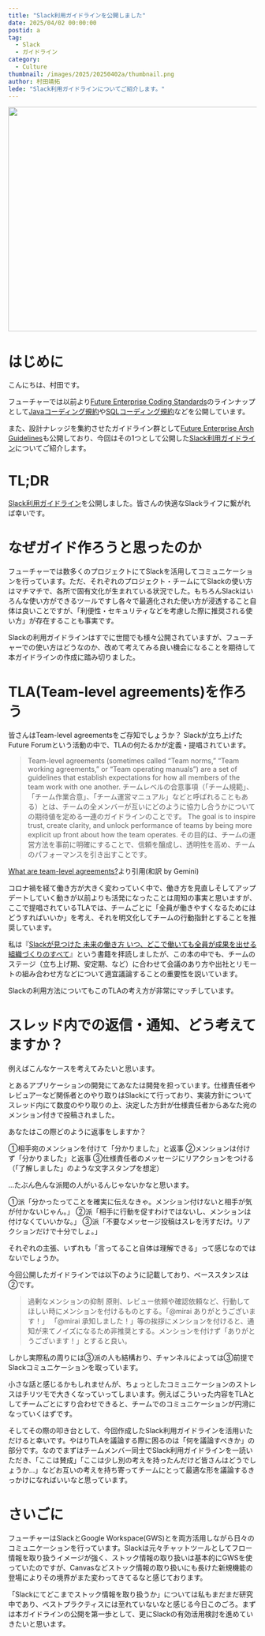 ```yaml
---
title: "Slack利用ガイドラインを公開しました"
date: 2025/04/02 00:00:00
postid: a
tag:
  - Slack
  - ガイドライン
category:
  - Culture
thumbnail: /images/2025/20250402a/thumbnail.png
author: 村田靖拓
lede: "Slack利用ガイドラインについてご紹介します。"
---
```


<a href="https://future-architect.github.io/arch-guidelines/documents/forSlack/slack_usage_guidelines.html"><img src="/images/2025/20250402a/top.png" alt="" width="800" height="455"></a>

# はじめに

こんにちは、村田です。

フューチャーでは以前より[Future Enterprise Coding Standards](/coding-standards/)のラインナップとして[Javaコーディング規約](/coding-standards/documents/forJava/)や[SQLコーディング規約](/coding-standards/documents/forSQL/)などを公開しています。

また、設計ナレッジを集約させたガイドライン群として[Future Enterprise Arch Guidelines](/arch-guidelines/)も公開しており、今回はその1つとして公開した[Slack利用ガイドライン](/documents/forSlack/slack_usage_guidelines.html)についてご紹介します。

# TL;DR

[Slack利用ガイドライン](https://future-architect.github.io/arch-guidelines/documents/forSlack/slack_usage_guidelines.html)を公開しました。皆さんの快適なSlackライフに繋がれば幸いです。

# なぜガイド作ろうと思ったのか

フューチャーでは数多くのプロジェクトにてSlackを活用してコミュニケーションを行っています。ただ、それぞれのプロジェクト・チームにてSlackの使い方はマチマチで、各所で固有文化が生まれている状況でした。もちろんSlackはいろんな使い方ができるツールですし各々で最適化された使い方が浸透すること自体は良いことですが、「利便性・セキュリティなどを考慮した際に推奨される使い方」が存在することも事実です。

Slackの利用ガイドラインはすでに世間でも様々公開されていますが、フューチャーでの使い方はどうなのか、改めて考えてみる良い機会になることを期待して本ガイドラインの作成に踏み切りました。

# TLA(Team-level agreements)を作ろう

皆さんはTeam-level agreementsをご存知でしょうか？
Slackが立ち上げたFuture Forumという活動の中で、TLAの何たるかが定義・提唱されています。

> Team-level agreements (sometimes called “Team norms,” “Team working agreements,” or “Team operating manuals”) are a set of guidelines that establish expectations for how all members of the team work with one another.
チームレベルの合意事項（「チーム規範」、「チーム作業合意」、「チーム運営マニュアル」などと呼ばれることもある）とは、チームの全メンバーが互いにどのように協力し合うかについての期待値を定める一連のガイドラインのことです。
>The goal is to inspire trust, create clarity, and unlock performance of teams by being more explicit up front about how the team operates.
その目的は、チームの運営方法を事前に明確にすることで、信頼を醸成し、透明性を高め、チームのパフォーマンスを引き出すことです。

[What are team-level agreements?](https://futureforum.com/2022/06/23/team-level-agreements/)より引用(和訳 by Gemini)

コロナ禍を経て働き方が大きく変わっていく中で、働き方を見直しそしてアップデートしていく動きが以前よりも活発になったことは周知の事実と思いますが、ここで提唱されているTLAでは、チームごとに「全員が働きやすくなるためにはどうすればいいか」を考え、それを明文化してチームの行動指針とすることを推奨しています。

私は『[Slackが見つけた 未来の働き方 いつ、どこで働いても全員が成果を出せる組織づくりのすべて](https://www.amazon.co.jp/Slack%E3%81%8C%E8%A6%8B%E3%81%A4%E3%81%91%E3%81%9F-%E6%9C%AA%E6%9D%A5%E3%81%AE%E5%83%8D%E3%81%8D%E6%96%B9-%E3%81%84%E3%81%A4%E3%80%81%E3%81%A9%E3%81%93%E3%81%A7%E5%83%8D%E3%81%84%E3%81%A6%E3%82%82%E5%85%A8%E5%93%A1%E3%81%8C%E6%88%90%E6%9E%9C%E3%82%92%E5%87%BA%E3%81%9B%E3%82%8B%E7%B5%84%E7%B9%94%E3%81%A5%E3%81%8F%E3%82%8A%E3%81%AE%E3%81%99%E3%81%B9%E3%81%A6-%E3%83%96%E3%83%A9%E3%82%A4%E3%82%A2%E3%83%B3%E3%83%BB%E3%82%A8%E3%83%AA%E3%82%AA%E3%83%83%E3%83%88/dp/4798177431)』という書籍を拝読しましたが、この本の中でも、チームのステージ（立ち上げ期、安定期、など）に合わせて会議のあり方や出社とリモートの組み合わせ方などについて適宜議論することの重要性を説いています。

Slackの利用方法についてもこのTLAの考え方が非常にマッチしています。

# スレッド内での返信・通知、どう考えてますか？

例えばこんなケースを考えてみたいと思います。

とあるアプリケーションの開発にてあなたは開発を担っています。仕様責任者やレビュアーなど関係者とのやり取りはSlackにて行っており、実装方針についてスレッド内にて数度のやり取りの上、決定した方針が仕様責任者からあなた宛のメンション付きで投稿されました。

あなたはこの際どのように返事をしますか？

①相手宛のメンションを付けて「分かりました」と返事
②メンションは付けず「分かりました」と返事
③仕様責任者のメッセージにリアクションをつける（「了解しました」のような文字スタンプを想定）

...たぶん色んな派閥の人がいるんじゃないかなと思います。

①派「分かったってことを確実に伝えなきゃ。メンション付けないと相手が気が付かないじゃん。」
②派「相手に行動を促すわけではないし、メンションは付けなくていいかな。」
③派「不要なメッセージ投稿はスレを汚すだけ。リアクションだけで十分でしょ。」

それぞれの主張、いずれも「言ってること自体は理解できる」って感じなのではないでしょうか。

今回公開したガイドラインでは以下のように記載しており、ベーススタンスは②です。

>過剰なメンションの抑制
原則、レビュー依頼や確認依頼など、行動してほしい時にメンションを付けるものとする。「@mirai ありがとうございます！」 「@mirai 承知しました！」等の挨拶にメンションを付けると、通知が来てノイズになるため非推奨とする。メンションを付けず「ありがとうございます！」とすると良い。

しかし実際私の周りには③派の人も結構おり、チャンネルによっては③前提でSlackコミュニケーションを取っています。

小さな話と感じるかもしれませんが、ちょっとしたコミュニケーションのストレスはチリツモで大きくなっていってしまいます。例えばこういった内容をTLAとしてチームごとにすり合わせできると、チームでのコミュニケーションが円滑になっていくはずです。

そしてその際の叩き台として、今回作成したSlack利用ガイドラインを活用いただけると幸いです。やはりTLAを議論する際に困るのは「何を議論すべきか」の部分です。なのでまずはチームメンバー同士でSlack利用ガイドラインを一読いただき、「ここは賛成」「ここは少し別の考えを持ったんだけど皆さんはどうでしょうか...」などお互いの考えを持ち寄ってチームにとって最適な形を議論するきっかけになればいいなと思っています。

# さいごに

フューチャーはSlackとGoogle Workspace(GWS)とを両方活用しながら日々のコミュニケーションを行っています。Slackは元々チャットツールとしてフロー情報を取り扱うイメージが強く、ストック情報の取り扱いは基本的にGWSを使っていたのですが、Canvasなどストック情報の取り扱いにも長けた新規機能の登場によりその境界がまた変わってきてるなと感じております。

「Slackにてどこまでストック情報を取り扱うか」については私もまだまだ研究中であり、ベストプラクティスには至れていないなと感じる今日このごろ。まずは本ガイドラインの公開を第一歩として、更にSlackの有効活用検討を進めていきたいと思います。
